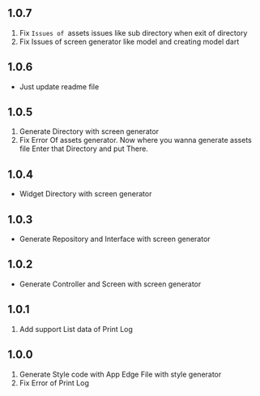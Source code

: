 ## 1.0.7

1. Fix `Issues of `assets issues like sub directory when exit of directory
2. Fix Issues of screen generator like model and creating model dart 

## 1.0.6

* Just update readme file

## 1.0.5

1. Generate Directory with screen generator
2. Fix Error Of assets generator. Now where you wanna generate assets file Enter that Directory and put
   There.

## 1.0.4

* Widget Directory with screen generator

## 1.0.3

* Generate Repository and Interface with screen generator

## 1.0.2

* Generate Controller and Screen with screen generator

## 1.0.1

1. Add support List data of Print Log 

## 1.0.0
1. Generate Style code with App Edge File with style generator
2. Fix Error of Print Log 